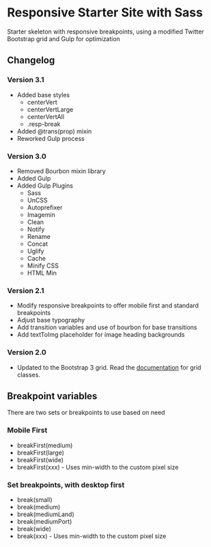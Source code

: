 # Responsive Starter Site with Sass

Starter skeleton with responsive breakpoints, using a modified Twitter Bootstrap grid and Gulp for optimization

## Changelog

### Version 3.1

+ Added base styles
    + centerVert
    + centerVertLarge
    + centerVertAll
    + .resp-break
+ Added @trans(prop) mixin
+ Reworked Gulp process

### Version 3.0

+ Removed Bourbon mixin library
+ Added Gulp
+ Added Gulp Plugins
    + Sass
    + UnCSS
    + Autoprefixer
    + Imagemin
    + Clean
    + Notify
    + Rename
    + Concat
    + Uglify
    + Cache
    + Minify CSS
    + HTML Min

### Version 2.1

+ Modify responsive breakpoints to offer mobile first and standard breakpoints
+ Adjust base typography
+ Add transition variables and use of bourbon for base transitions
+ Add textToImg placeholder for image heading backgrounds

### Version 2.0

+ Updated to the Bootstrap 3 grid. Read the [documentation](http://getbootstrap.com/css/#grid) for grid classes.

## Breakpoint variables

There are two sets or breakpoints to use based on need

### Mobile First

+ breakFirst(medium)
+ breakFirst(large)
+ breakFirst(wide)
+ breakFirst(xxx) - Uses min-width to the custom pixel size

### Set breakpoints, with desktop first

+ break(small)
+ break(medium)
+ break(mediumLand)
+ break(mediumPort)
+ break(wide)
+ break(xxx) - Uses min-width to the custom pixel size
